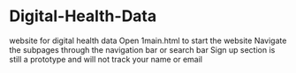 # Digital-Health-Data
website for digital health data
Open 1main.html to start the website
Navigate the subpages through the navigation bar or search bar
Sign up section is still a prototype and will not track your name or email
